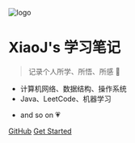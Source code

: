 ![logo](https://docsify.js.org/_media/icon.svg)

# XiaoJ's 学习笔记

> 记录个人所学、所悟、所感 :feet:

* 计算机网络、数据结构、操作系统
* Java、LeetCode、机器学习
- and so on  :heartpulse:


[GitHub](https://github.com/XiaoJing-C/Learning-records.git)
[Get Started](README.md)
